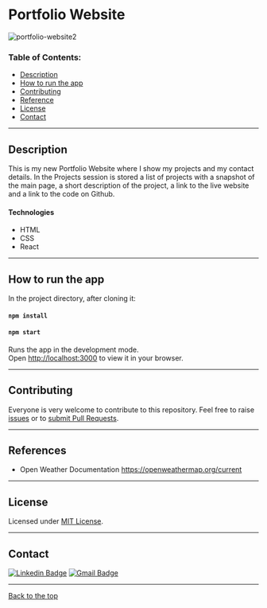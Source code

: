 # Portfolio Website

![portfolio-website2](https://user-images.githubusercontent.com/80893528/160882593-09424962-0e6a-4ce4-b6f8-b739c02290a6.png)

### Table of Contents:

- [Description](#description)
- [How to run the app](#how-to-run-the-app)
- [Contributing](#contributing)
- [Reference](#reference)
- [License](#license)
- [Contact](#contact)

---

## Description

This is my new Portfolio Website where I show my projects and my contact details. In the Projects session is stored a list of projects with a snapshot of the main page, a short description of the project, a link to the live website and a link to the code on Github.

#### Technologies

- HTML
- CSS
- React

---

## How to run the app

In the project directory, after cloning it:

#### `npm install`

#### `npm start`

Runs the app in the development mode.\
Open [http://localhost:3000](http://localhost:3000) to view it in your browser.

---

## Contributing

Everyone is very welcome to contribute to this repository. Feel free to raise [issues](https://github.com/mrmatteorusso/Team-Generator/issues) or to [submit Pull Requests](https://github.com/mrmatteorusso/Team-Generator/pulls).

---

## References

- Open Weather Documentation
  https://openweathermap.org/current

---

## License

Licensed under [MIT License](http://opensource.org/licenses/MIT).

---

## Contact

[![Linkedin Badge](https://img.shields.io/badge/-Matteo_Russo-blue?style=flat-square&logo=Linkedin&logoColor=white&link=https://www.linkedin.com/in/mrmatteorusso//)](https://www.linkedin.com/in/mrmatteorusso/) [![Gmail Badge](https://img.shields.io/badge/-mrmatteorusso@gmail.com-c14438?style=flat-square&logo=Gmail&logoColor=white&link=mailto:mrmatteorusso@gmail.com)](mailto:mrmatteorusso@gmail.com)

---

[Back to the top](#portfolio-website)
